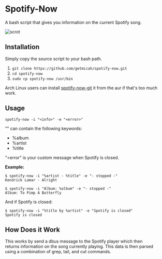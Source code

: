 # Spotify-Now

A bash script that gives you information on the current Spotify song.

![scrot](https://raw.githubusercontent.com/getmicah/spotify-now/master/scrot.png)


## Installation
Simply copy the source script to your bash path.

1. `git clone https://github.com/getmicah/spotify-now.git`
2. `cd spotify-now`
3. `sudo cp spotify-now /usr/bin`

Arch Linux users can install [spotify-now-git](https://aur.archlinux.org/packages/spotify-now-git) it from the aur if that's too much work.


## Usage

`spotify-now -i "<info>" -e "<error>"`

"<info>" can contain the following keywords:

* %album
* %artist
* %title

"<error" is your custom message when Spotify is closed.

**Example:**

```
$ spotify-now -i "%artist - %title" -e "- stopped -"
Kendrick Lamar - Alright
```

```
$ spotify-now -i "Album: %album" -e "- stopped -"
Album: To Pimp A Butterfly
```

And if Spotify is closed:

```
$ spotify-now -i "%title by %artist" -e "Spotify is closed"
Spotify is closed
```


## How Does it Work
This works by send a dbus message to the Spotify player which then returns information on the song currently playing. This data is then parsed using a combination of grep, tail, and cut commands.
